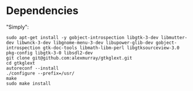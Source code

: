 # Dependencies

"Simply":

	sudo apt-get install -y gobject-introspection libgtk-3-dev libmutter-dev libwnck-3-dev libgnome-menu-3-dev libupower-glib-dev gobject-introspection gtk-doc-tools libmath-libm-perl libgtksourceview-3.0 pkg-config libgtk-3-0 libsdl2-dev
	git clone git@github.com:alexmurray/gtkglext.git
	cd gtkglext
	autoreconf --install
	./configure --prefix=/usr/
	make
	sudo make install



